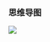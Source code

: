 ### 思维导图

![](https://chenspace.oss-cn-shanghai.aliyuncs.com/py/python%E4%B9%8B%E6%96%87%E4%BB%B6%E8%AF%BB%E5%86%99%E5%92%8C%E5%BC%82%E5%B8%B8.png)

